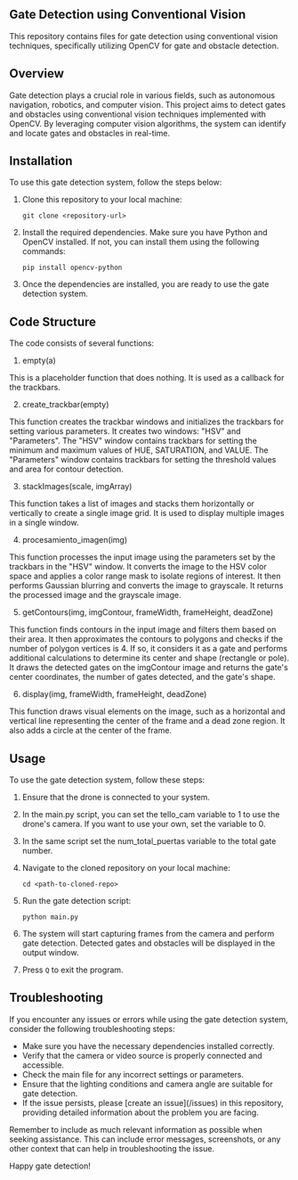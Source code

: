 ## Gate Detection using Conventional Vision

This repository contains files for gate detection using conventional vision techniques, specifically utilizing OpenCV for gate and obstacle detection.

## Overview <a name="overview"></a>

Gate detection plays a crucial role in various fields, such as autonomous navigation, robotics, and computer vision. This project aims to detect gates and obstacles using conventional vision techniques implemented with OpenCV. By leveraging computer vision algorithms, the system can identify and locate gates and obstacles in real-time.

## Installation <a name="installation"></a>

To use this gate detection system, follow the steps below:

1. Clone this repository to your local machine:

   ```
   git clone <repository-url>
   ```

2. Install the required dependencies. Make sure you have Python and OpenCV installed. If not, you can install them using the following commands:

   ```
   pip install opencv-python
   ```

3. Once the dependencies are installed, you are ready to use the gate detection system.

## Code Structure <a name="Code Structure"></a>

The code consists of several functions:

1. empty(a)

This is a placeholder function that does nothing. It is used as a callback for the trackbars.

2. create_trackbar(empty)

This function creates the trackbar windows and initializes the trackbars for setting various parameters. It creates two windows: "HSV" and "Parameters". The "HSV" window contains trackbars for setting the minimum and maximum values of HUE, SATURATION, and VALUE. The "Parameters" window contains trackbars for setting the threshold values and area for contour detection.

3. stackImages(scale, imgArray)

This function takes a list of images and stacks them horizontally or vertically to create a single image grid. It is used to display multiple images in a single window.

4. procesamiento_imagen(img)

This function processes the input image using the parameters set by the trackbars in the "HSV" window. It converts the image to the HSV color space and applies a color range mask to isolate regions of interest. It then performs Gaussian blurring and converts the image to grayscale. It returns the processed image and the grayscale image.

5. getContours(img, imgContour, frameWidth, frameHeight, deadZone)

This function finds contours in the input image and filters them based on their area. It then approximates the contours to polygons and checks if the number of polygon vertices is 4. If so, it considers it as a gate and performs additional calculations to determine its center and shape (rectangle or pole). It draws the detected gates on the imgContour image and returns the gate's center coordinates, the number of gates detected, and the gate's shape.

6. display(img, frameWidth, frameHeight, deadZone)

This function draws visual elements on the image, such as a horizontal and vertical line representing the center of the frame and a dead zone region. It also adds a circle at the center of the frame.

## Usage <a name="usage"></a>

To use the gate detection system, follow these steps:

1. Ensure that the drone is connected to your system.

2. In the main.py script, you can set the tello_cam variable to 1 to use the drone's camera. If you want to use your own, set the variable to 0.

3. In the same script set the num_total_puertas variable to the total gate number.

4. Navigate to the cloned repository on your local machine:

   ```
   cd <path-to-cloned-repo>
   ```

5. Run the gate detection script:

   ```
   python main.py
   ```

6. The system will start capturing frames from the camera and perform gate detection. Detected gates and obstacles will be displayed in the output window.

7. Press `Q` to exit the program.

## Troubleshooting <a name="troubleshooting"></a>

If you encounter any issues or errors while using the gate detection system, consider the following troubleshooting steps:

- Make sure you have the necessary dependencies installed correctly.
- Verify that the camera or video source is properly connected and accessible.
- Check the main file for any incorrect settings or parameters.
- Ensure that the lighting conditions and camera angle are suitable for gate detection.
- If the issue persists, please [create an issue](<repository-url>/issues) in this repository, providing detailed information about the problem you are facing.

Remember to include as much relevant information as possible when seeking assistance. This can include error messages, screenshots, or any other context that can help in troubleshooting the issue.

Happy gate detection!